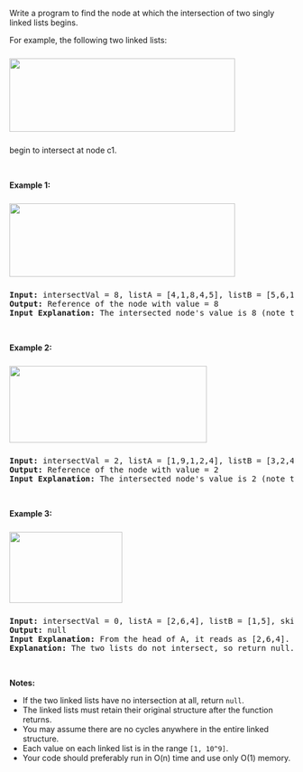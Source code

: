 <div class="notranslate"><p>Write a program to find the node at which the intersection of two singly linked lists begins.</p>

<p>For example, the following two linked lists:</p>
<a href="https://assets.leetcode.com/uploads/2018/12/13/160_statement.png"><img style="margin-top: 10px; margin-bottom: 10px; width: 400px; height: 130px;" src="https://assets.leetcode.com/uploads/2018/12/13/160_statement.png" alt=""></a>

<p>begin to intersect at node c1.</p>

<p>&nbsp;</p>

<p><strong>Example 1:</strong></p>
<a href="https://assets.leetcode.com/uploads/2020/06/29/160_example_1_1.png"><img style="margin-top: 10px; margin-bottom: 10px; width: 400px; height: 130px;" src="https://assets.leetcode.com/uploads/2020/06/29/160_example_1_1.png" alt=""></a>

<pre><strong>Input: </strong>intersectVal = 8, listA = [4,1,8,4,5], listB = [5,6,1,8,4,5], skipA = 2, skipB = 3
<strong>Output:</strong> Reference of the node with value = 8
<strong>Input Explanation:</strong> The intersected node's value is 8 (note that this must not be 0 if the two lists intersect). From the head of A, it reads as [4,1,8,4,5]. From the head of B, it reads as [5,6,1,8,4,5]. There are 2 nodes before the intersected node in A; There are 3 nodes before the intersected node in B.</pre>

<p>&nbsp;</p>

<p><strong>Example 2:</strong></p>
<a href="https://assets.leetcode.com/uploads/2020/06/29/160_example_2.png"><img style="margin-top: 10px; margin-bottom: 10px; width: 350px; height: 136px;" src="https://assets.leetcode.com/uploads/2020/06/29/160_example_2.png" alt=""></a>

<pre><strong>Input: </strong>intersectVal&nbsp;= 2, listA = [1,9,1,2,4], listB = [3,2,4], skipA = 3, skipB = 1
<strong>Output:</strong> Reference of the node with value = 2
<strong>Input Explanation:</strong>&nbsp;The intersected node's value is 2 (note that this must not be 0 if the two lists intersect). From the head of A, it reads as [1,9,1,2,4]. From the head of B, it reads as [3,2,4]. There are 3 nodes before the intersected node in A; There are 1 node before the intersected node in B.
</pre>

<p>&nbsp;</p>

<p><strong>Example 3:</strong></p>
<a href="https://assets.leetcode.com/uploads/2018/12/13/160_example_3.png"><img style="margin-top: 10px; margin-bottom: 10px; width: 200px; height: 126px;" src="https://assets.leetcode.com/uploads/2018/12/13/160_example_3.png" alt=""></a>

<pre><strong>Input: </strong>intersectVal = 0, listA = [2,6,4], listB = [1,5], skipA = 3, skipB = 2
<strong>Output:</strong> null
<strong>Input Explanation:</strong> From the head of A, it reads as [2,6,4]. From the head of B, it reads as [1,5]. Since the two lists do not intersect, intersectVal must be 0, while skipA and skipB can be arbitrary values.
<strong>Explanation:</strong> The two lists do not intersect, so return null.
</pre>

<p>&nbsp;</p>

<p><b>Notes:</b></p>

<ul>
	<li>If the two linked lists have no intersection at all, return <code>null</code>.</li>
	<li>The linked lists must retain their original structure after the function returns.</li>
	<li>You may assume there are no cycles anywhere in the entire linked structure.</li>
	<li>Each value&nbsp;on each linked list is in the range <code>[1, 10^9]</code>.</li>
	<li>Your code should preferably run in O(n) time and use only O(1) memory.</li>
</ul>
</div>